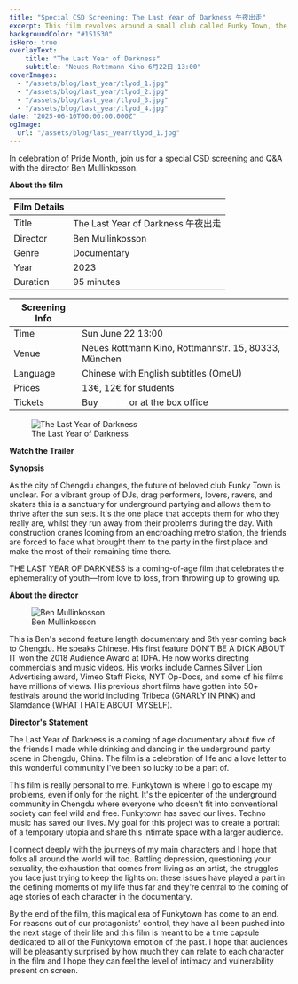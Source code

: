 ```yaml
---
title: "Special CSD Screening: The Last Year of Darkness 午夜出走"
excerpt: This film revolves around a small club called Funky Town, the go-to party space for a group of twenty-year-old DJ’s, drag performers, lovers, ravers and skaters in China. In this unassuming corner bar hidden by Chengdu’s construction cranes, five locals escape their stress, even if it’s only for the night. But as the sun rises and the cranes begin to move again, our protagonists are forced to face what brought them to the party in the first place. "
backgroundColor: "#151530"
isHero: true
overlayText:
    title: "The Last Year of Darkness"
    subtitle: "Neues Rottmann Kino 6月22日 13:00"
coverImages:
  - "/assets/blog/last_year/tlyod_1.jpg"
  - "/assets/blog/last_year/tlyod_2.jpg"
  - "/assets/blog/last_year/tlyod_3.jpg"
  - "/assets/blog/last_year/tlyod_4.jpg"
date: "2025-06-10T00:00:00.000Z"
ogImage:
  url: "/assets/blog/last_year/tlyod_1.jpg"
---
```

In celebration of Pride Month, join us for a special <span class="pride-month-rainbow">CSD</span> screening and Q&A with the director Ben Mullinkosson.

**About the film**

| Film Details| |
|---|---|
| Title| The Last Year of Darkness 午夜出走|
| Director | Ben Mullinkosson |
| Genre| Documentary |
| Year| 2023 |
| Duration| 95 minutes |

| Screening Info | |
|---|---|
| Time | Sun June 22 13:00 |
| Venue | Neues Rottmann Kino, Rottmannstr. 15, 80333, München |
| Language| Chinese with English subtitles (OmeU) |
| Prices | 13€, 12€ for students |
| Tickets | Buy [<strong style="color:rgb(255, 255, 255); text-decoration: underline;">online</strong>](https://neuesrottmann.de/programm/film/the-last-year-of-darkness) or at the box office |

<figure>
  <img src="/assets/blog/last_year/poster.jpg" alt="The Last Year of Darkness" />
  <figcaption>The Last Year of Darkness</figcaption>
</figure>

**Watch the Trailer**

<div class="youtube-embed" data-video-id="NtGIKQHlRvU" data-title="The Last Year of Darkness - Official Trailer"></div>

**Synopsis**

As the city of Chengdu changes, the future of beloved club Funky Town is unclear. For a vibrant
group of DJs, drag performers, lovers, ravers, and skaters this is a sanctuary for underground
partying and allows them to thrive after the sun sets. It's the one place that accepts them for
who they really are, whilst they run away from their problems during the day.
With construction cranes looming from an encroaching metro station, the friends are forced to
face what brought them to the party in the first place and make the most of their remaining time
there.

THE LAST YEAR OF DARKNESS is a coming-of-age film that celebrates the ephemerality of
youth—from love to loss, from throwing up to growing up.


**About the director**

<figure>
  <img src="/assets/blog/last_year/BenMullinkosson.JPG" alt="Ben Mullinkosson" />
  <figcaption>Ben Mullinkosson</figcaption>
</figure>

This is Ben's second feature length documentary and 6th year coming back to Chengdu. He
speaks Chinese. His first feature DON'T BE A DICK ABOUT IT won the 2018 Audience Award
at IDFA. He now works directing commercials and
music videos. His works include Cannes Silver Lion Advertising award, Vimeo Staff Picks, NYT
Op-Docs, and some of his films have millions of views. His previous short films have gotten into
50+ festivals around the world including Tribeca (GNARLY IN PINK) and Slamdance (WHAT I
HATE ABOUT MYSELF).

**Director's Statement**

The Last Year of Darkness is a coming of age documentary about five of the friends I made
while drinking and dancing in the underground party scene in Chengdu, China. The film is a
celebration of life and a love letter to this wonderful community I've been so lucky to be a part
of.

This film is really personal to me. Funkytown is where I go to escape my problems, even if only
for the night. It's the epicenter of the underground community in Chengdu where everyone who
doesn't fit into conventional society can feel wild and free. Funkytown has saved our lives.
Techno music has saved our lives. My goal for this project was to create a portrait of a
temporary utopia and share this intimate space with a larger audience.

I connect deeply with the journeys of my main characters and I hope that folks all around the
world will too. Battling depression, questioning your sexuality, the exhaustion that comes from
living as an artist, the struggles you face just trying to keep the lights on: these issues have
played a part in the defining moments of my life thus far and they're central to the coming of age
stories of each character in the documentary.

By the end of the film, this magical era of Funkytown has come to an end. For reasons out of
our protagonists' control, they have all been pushed into the next stage of their life and this film
is meant to be a time capsule dedicated to all of the Funkytown emotion of the past. I hope that
audiences will be pleasantly surprised by how much they can relate to each character in the film
and I hope they can feel the level of intimacy and vulnerability present on screen.
         
